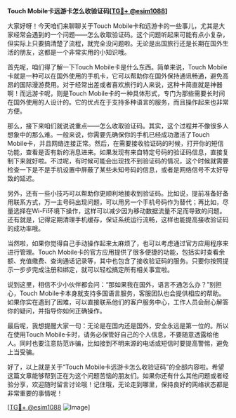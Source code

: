 **Touch Mobile卡远游卡怎么收验证码[[TG💪+ @esim1088](https://t.me/s/esim1088)]**

大家好呀！今天咱们来聊聊关于Touch Mobile卡和远游卡的一些事儿，尤其是大家经常会遇到的一个问题——怎么收取验证码。这个问题听起来可能有点小复杂，但实际上只要搞清楚了流程，就完全没问题啦。无论是出国旅行还是长期在国外生活的朋友，这都是一个非常实用的小知识哦。

首先呢，咱们得了解一下Touch Mobile卡是什么东西。简单来说，Touch Mobile卡就是一种可以在国外使用的手机卡，它可以帮助你在国外保持通讯畅通，避免高昂的国际漫游费用。对于经常出差或者喜欢旅行的人来说，这种卡简直就是神器啊！而远游卡呢，则是Touch Mobile卡的一种具体形式，专门为那些需要长时间在国外使用的人设计的。它的优点在于支持多种语言的服务，而且操作起来也非常方便。

那么，接下来咱们就说说重点——怎么收取验证码。其实，这个过程并不像很多人想象中的那么难。一般来说，你需要先确保你的手机已经成功激活了Touch Mobile卡，并且网络连接正常。然后，在需要接收验证码的时候，打开你的短信功能，查看是否有新的消息进来。如果发现有来自特定号码的验证码信息，直接复制下来就好啦。不过呢，有时候可能会出现找不到验证码的情况，这个时候就需要检查一下是不是手机设置中屏蔽了某些未知号码的信息，或者是网络信号不太好导致的延迟。

另外，还有一些小技巧可以帮助你更顺利地接收到验证码。比如说，提前准备好备用联系方式，万一主号码出现问题，可以用另一个手机号码作为替代；再比如，尽量选择在Wi-Fi环境下操作，这样可以减少因为移动数据流量不足而导致的问题。还有就是，记得定期清理手机缓存，保证系统运行流畅，这样也能提高接收验证码的成功率哦。

当然啦，如果你觉得自己手动操作起来太麻烦了，也可以考虑通过官方应用程序来进行管理。Touch Mobile卡的官方应用提供了很多便捷的功能，包括实时查看余额、充值缴费、查询通话记录等，其中也包含了接收验证码的服务。只要你按照提示一步步完成注册和绑定，就可以轻松搞定所有相关事宜啦。

说到这里，相信不少小伙伴都会问：“那如果我在国外，语言不通怎么办？”别担心，Touch Mobile卡本身就支持多国语言服务，客服团队也会提供相应的帮助。如果你实在遇到了困难，可以直接联系他们的客户服务中心，工作人员会耐心解答你的疑问，并指导你如何正确操作。

最后呢，我想提醒大家一句：无论是在国内还是国外，安全永远是第一位的。所以在使用Touch Mobile卡时，请务必保管好自己的个人信息，不要随意透露给他人。同时也要注意防范诈骗，比如接到不明来源的电话或短信时要提高警惕，避免上当受骗。

好了，以上就是关于“Touch Mobile卡远游卡怎么收验证码”的全部内容啦。希望这篇文章能够帮到正在为这个问题苦恼的朋友们。如果你还有什么其他问题或者经验分享，欢迎随时留言讨论哦！记住哦，无论走到哪里，保持良好的网络状态都是非常重要的事情呢！

[[TG💪+ @esim1088](https://t.me/s/esim1088) ![Image](https://i.postimg.cc/4NQfJmqS/Snipaste-2025-05-13-00-14-12.png)]